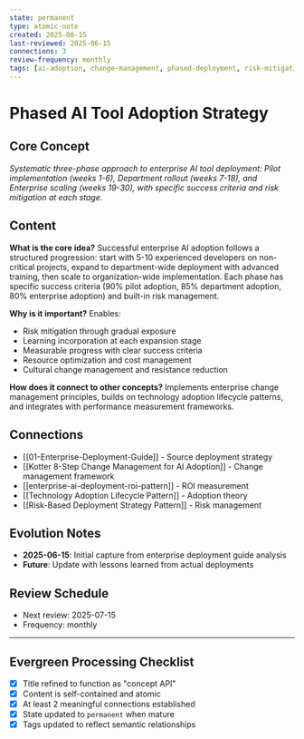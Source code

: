 ```yaml
---
state: permanent
type: atomic-note
created: 2025-06-15
last-reviewed: 2025-06-15
connections: 3
review-frequency: monthly
tags: [ai-adoption, change-management, phased-deployment, risk-mitigation]
---
```

# Phased AI Tool Adoption Strategy

## Core Concept

*Systematic three-phase approach to enterprise AI tool deployment: Pilot implementation (weeks 1-6), Department rollout (weeks 7-18), and Enterprise scaling (weeks 19-30), with specific success criteria and risk mitigation at each stage.*

## Content

**What is the core idea?**
Successful enterprise AI adoption follows a structured progression: start with 5-10 experienced developers on non-critical projects, expand to department-wide deployment with advanced training, then scale to organization-wide implementation. Each phase has specific success criteria (90% pilot adoption, 85% department adoption, 80% enterprise adoption) and built-in risk management.

**Why is it important?**
Enables:
- Risk mitigation through gradual exposure
- Learning incorporation at each expansion stage
- Measurable progress with clear success criteria
- Resource optimization and cost management
- Cultural change management and resistance reduction

**How does it connect to other concepts?**
Implements enterprise change management principles, builds on technology adoption lifecycle patterns, and integrates with performance measurement frameworks.

## Connections

- [[01-Enterprise-Deployment-Guide]] - Source deployment strategy
- [[Kotter 8-Step Change Management for AI Adoption]] - Change management framework
- [[enterprise-ai-deployment-roi-pattern]] - ROI measurement
- [[Technology Adoption Lifecycle Pattern]] - Adoption theory
- [[Risk-Based Deployment Strategy Pattern]] - Risk management

## Evolution Notes

- **2025-06-15**: Initial capture from enterprise deployment guide analysis
- **Future**: Update with lessons learned from actual deployments

## Review Schedule

- Next review: 2025-07-15
- Frequency: monthly

---

## Evergreen Processing Checklist

- [x] Title refined to function as "concept API"
- [x] Content is self-contained and atomic
- [x] At least 2 meaningful connections established
- [x] State updated to `permanent` when mature
- [x] Tags updated to reflect semantic relationships